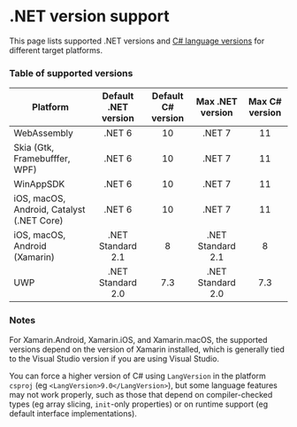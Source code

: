 # .NET version support

This page lists supported .NET versions and [C# language versions](https://docs.microsoft.com/en-us/dotnet/csharp/language-reference/configure-language-version) for different target platforms.

### Table of supported versions

| Platform                                   | Default .NET version | Default C# version |  Max .NET version | Max C# version |
|--------------------------------------------|:--------------------:|:------------------:|:-----------------:|:--------------:|
| WebAssembly                                | .NET 6               | 10                 | .NET 7            | 11             |
| Skia (Gtk, Framebufffer, WPF)              | .NET 6               | 10                 | .NET 7            | 11             |
| WinAppSDK                                  | .NET 6               | 10                 | .NET 7            | 11             |
| iOS, macOS, Android, Catalyst (.NET Core)  | .NET 6               | 10                 | .NET 7            | 11             |
| iOS, macOS, Android (Xamarin)              | .NET Standard 2.1    | 8                  | .NET Standard 2.1 | 8              |
| UWP                                        | .NET Standard 2.0    | 7.3                | .NET Standard 2.0 | 7.3            |

### Notes

For Xamarin.Android, Xamarin.iOS, and Xamarin.macOS, the supported versions depend on the version of Xamarin installed, which is generally tied to the Visual Studio version if you are using Visual Studio.

You can force a higher version of C# using `LangVersion` in the platform `csproj` (eg `<LangVersion>9.0</LangVersion>`), but some language features may not work properly, such as those that depend on compiler-checked types (eg array slicing, `init`-only properties) or on runtime support (eg default interface implementations).